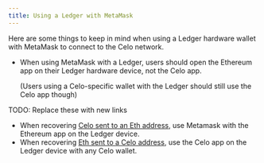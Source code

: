 ```yaml
---
title: Using a Ledger with MetaMask
---
```


Here are some things to keep in mind when using a Ledger hardware wallet with MetaMask to connect to the Celo network.

* When using MetaMask with a Ledger, users should open the Ethereum app on their Ledger hardware device, not the Celo app.

    \(Users using a Celo-specific wallet with the Ledger should still use the Celo app though\)

TODO: Replace these with new links
* When recovering [Celo sent to an Eth address](https://docs.celo.org/celo-owner-guide/eth-recovery), use Metamask with the Ethereum app on the Ledger device.
* When recovering [Eth sent to a Celo address](https://docs.celo.org/celo-owner-guide/celo-recovery), use the Celo app on the Ledger device with any Celo wallet.
